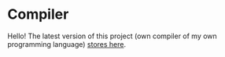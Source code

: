 # Compiler

Hello! The latest version of this project (own compiler of my own programming language) [stores here](https://github.com/Vokerlee/CMM-Compiler).